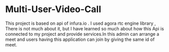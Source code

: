 # Multi-User-Video-Call
This project is based on api of infura.io . I used agora rtc engine library , There is not much about it, but I have learned so much about how this Api is connected to my project and provide services.In this admin can arrange a meet and users having this application can join by giving the same id of meet.
